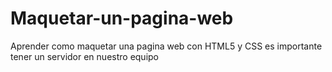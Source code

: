# Maquetar-un-pagina-web
Aprender como maquetar una pagina web con HTML5 y CSS
es importante tener un servidor en nuestro equipo
